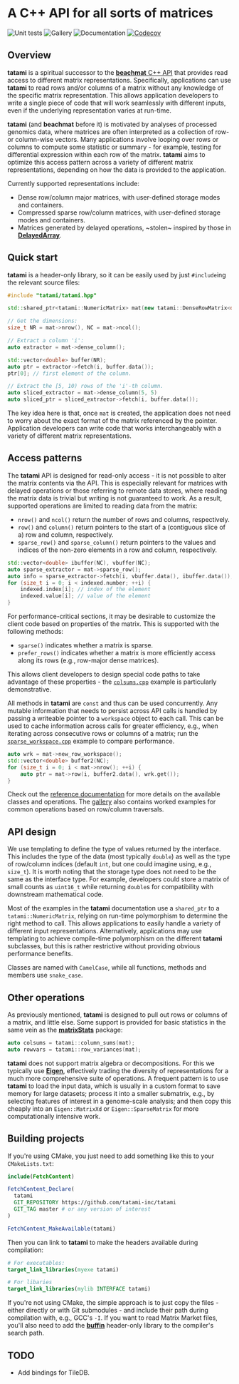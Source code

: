 # A C++ API for all sorts of matrices 

![Unit tests](https://github.com/tatami-inc/tatami/actions/workflows/run-tests.yaml/badge.svg)
![Gallery](https://github.com/tatami-inc/tatami/actions/workflows/run-gallery.yaml/badge.svg)
![Documentation](https://github.com/tatami-inc/tatami/actions/workflows/doxygenate.yaml/badge.svg)
[![Codecov](https://codecov.io/gh/tatami-inc/tatami/branch/master/graph/badge.svg?token=Z189ORCLLR)](https://codecov.io/gh/tatami-inc/tatami)

## Overview

**tatami** is a spiritual successor to the [**beachmat** C++ API](https://github.com/tatami-inc/beachmat) that provides read access to different matrix representations.
Specifically, applications can use **tatami** to read rows and/or columns of a matrix without any knowledge of the specific matrix representation.
This allows application developers to write a single piece of code that will work seamlessly with different inputs, even if the underlying representation varies at run-time.

**tatami** (and **beachmat** before it) is motivated by analyses of processed genomics data, where matrices are often interpreted as a collection of row- or column-wise vectors.
Many applications involve looping over rows or columns to compute some statistic or summary - for example, testing for differential expression within each row of the matrix.
**tatami** aims to optimize this access pattern across a variety of different matrix representations, depending on how the data is provided to the application.

Currently supported representations include:

- Dense row/column major matrices, with user-defined storage modes and containers.
- Compressed sparse row/column matrices, with user-defined storage modes and containers.
- Matrices generated by delayed operations, ~stolen~ inspired by those in [**DelayedArray**](https://github.com/Bioconductor/DelayedArray).

## Quick start

**tatami** is a header-only library, so it can be easily used by just `#include`ing the relevant source files:

```cpp
#include "tatami/tatami.hpp"

std::shared_ptr<tatami::NumericMatrix> mat(new tatami::DenseRowMatrix<double>(nrows, ncols, vals));

// Get the dimensions:
size_t NR = mat->nrow(), NC = mat->ncol();

// Extract a column 'i':
auto extractor = mat->dense_column();

std::vector<double> buffer(NR);
auto ptr = extractor->fetch(i, buffer.data());
ptr[0]; // first element of the column.

// Extract the [5, 10) rows of the 'i'-th column.
auto sliced_extractor = mat->dense_column(5, 5)
auto sliced_ptr = sliced_extractor->fetch(i, buffer.data());
```

The key idea here is that, once `mat` is created, the application does not need to worry about the exact format of the matrix referenced by the pointer.
Application developers can write code that works interchangeably with a variety of different matrix representations.

## Access patterns

The **tatami** API is designed for read-only access - it is not possible to alter the matrix contents via the API.
This is especially relevant for matrices with delayed operations or those referring to remote data stores, where reading the matrix data is trivial but writing is not guaranteed to work.
As a result, supported operations are limited to reading data from the matrix:

- `nrow()` and `ncol()` return the number of rows and columns, respectively.
- `row()` and `column()` return pointers to the start of a (contiguous slice of a) row and column, respectively.
- `sparse_row()` and `sparse_column()` return pointers to the values and indices of the non-zero elements in a row and column, respectively.

```cpp
std::vector<double> ibuffer(NC), vbuffer(NC);
auto sparse_extractor = mat->sparse_row();
auto info = sparse_extractor->fetch(i, vbuffer.data(), ibuffer.data());
for (size_t i = 0; i < indexed.number; ++i) {
    indexed.index[i]; // index of the element
    indexed.value[i]; // value of the element
}
```

For performance-critical sections, it may be desirable to customize the client code based on properties of the matrix.
This is supported with the following methods:

- `sparse()` indicates whether a matrix is sparse.
- `prefer_rows()` indicates whether a matrix is more efficiently access along its rows (e.g., row-major dense matrices).

This allows client developers to design special code paths to take advantage of these properties - 
the [`colsums.cpp`](https://github.com/tatami-inc/tatami/tree/master/gallery/src/colsums.cpp) example is particularly demonstrative.

All methods in **tatami** are `const` and thus can be used concurrently.
Any mutable information that needs to persist across API calls is handled by passing a writeable pointer to a `workspace` object to each call.
This can be used to cache information across calls for greater efficiency, e.g., when iterating across consecutive rows or columns of a matrix;
run the [`sparse_workspace.cpp`](https://github.com/tatami-inc/tatami/tree/master/gallery/src/sparse_workspace.cpp) example to compare performance.

```cpp
auto wrk = mat->new_row_workspace();
std::vector<double> buffer2(NC);
for (size_t i = 0; i < mat->nrow(); ++i) {
    auto ptr = mat->row(i, buffer2.data(), wrk.get());
}
```

Check out the [reference documentation](https://tatami-inc.github.io/tatami) for more details on the available classes and operations.
The [gallery](https://github.com/tatami-inc/tatami/tree/master/gallery) also contains worked examples for common operations based on row/column traversals.

## API design

We use templating to define the type of values returned by the interface.
This includes the type of the data (most typically `double`) as well as the type of row/column indices (default `int`, but one could imagine using, e.g., `size_t`).
It is worth noting that the storage type does not need to be the same as the interface type.
For example, developers could store a matrix of small counts as `uint16_t` while returning `double`s for compatibility with downstream mathematical code.

Most of the examples in the **tatami** documentation use a `shared_ptr` to a `tatami::NumericMatrix`, relying on run-time polymorphism to determine the right method to call.
This allows applications to easily handle a variety of different input representations.
Alternatively, applications may use templating to achieve compile-time polymorphism on the different **tatami** subclasses,
but this is rather restrictive without providing obvious performance benefits. 

Classes are named with `CamelCase`, while all functions, methods and members use `snake_case`.

## Other operations

As previously mentioned, **tatami** is designed to pull out rows or columns of a matrix, and little else.
Some support is provided for basic statistics in the same vein as the [**matrixStats**](https://github.com/HenrikBengtsson/matrixStats) package:

```cpp
auto colsums = tatami::column_sums(mat);
auto rowvars = tatami::row_variances(mat);
```

**tatami** does not support matrix algebra or decompositions.
For this we typically use [**Eigen**](https://eigen.tuxfamily.org/), effectively trading the diversity of representations for a much more comprehensive suite of operations.
A frequent pattern is to use **tatami** to load the input data, which is usually in a custom format to save memory for large datasets;
process it into a smaller submatrix, e.g., by selecting features of interest in a genome-scale analysis;
and then copy this cheaply into an `Eigen::MatrixXd` or `Eigen::SparseMatrix` for more computationally intensive work.

## Building projects 

If you're using CMake, you just need to add something like this to your `CMakeLists.txt`:

```cmake
include(FetchContent)

FetchContent_Declare(
  tatami
  GIT_REPOSITORY https://github.com/tatami-inc/tatami
  GIT_TAG master # or any version of interest 
)

FetchContent_MakeAvailable(tatami)
```

Then you can link to **tatami** to make the headers available during compilation:

```cmake
# For executables:
target_link_libraries(myexe tatami)

# For libaries
target_link_libraries(mylib INTERFACE tatami)
```

If you're not using CMake, the simple approach is to just copy the files - either directly or with Git submodules - and include their path during compilation with, e.g., GCC's `-I`.
If you want to read Matrix Market files, you'll also need to add the [**buffin**](https://github.com/clusterfork/buffin) header-only library to the compiler's search path.

## TODO

- Add bindings for TileDB.
